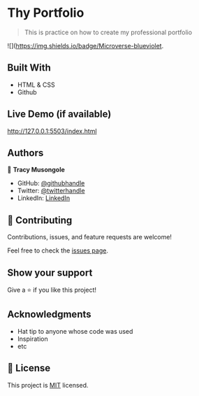 # Thy Portfolio
>This is practice on how to create my professional portfolio 

![](https://img.shields.io/badge/Microverse-blueviolet.


## Built With

- HTML & CSS
- Github

## Live Demo (if available)

http://127.0.0.1:5503/index.html


## Authors

👤 **Tracy Musongole**

- GitHub: [@githubhandle](https://github.com/elfin-git)
- Twitter: [@twitterhandle](https://twitter.com/tracy_muso)
- LinkedIn: [LinkedIn](https://linkedin.com/in/tracy-musongole)


## 🤝 Contributing

Contributions, issues, and feature requests are welcome!

Feel free to check the [issues page](../../issues/).

## Show your support

Give a ⭐️ if you like this project!

## Acknowledgments

- Hat tip to anyone whose code was used
- Inspiration
- etc

## 📝 License

This project is [MIT](./MIT.md) licensed.
